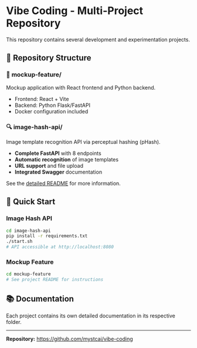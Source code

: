 # Vibe Coding - Multi-Project Repository

This repository contains several development and experimentation projects.

## 📁 Repository Structure

### 🎨 **mockup-feature/**
Mockup application with React frontend and Python backend.
- Frontend: React + Vite
- Backend: Python Flask/FastAPI  
- Docker configuration included

### 🔍 **image-hash-api/**
Image template recognition API via perceptual hashing (pHash).
- **Complete FastAPI** with 8 endpoints
- **Automatic recognition** of image templates
- **URL support** and file upload
- **Integrated Swagger** documentation

See the [detailed README](./image-hash-api/README.md) for more information.

## 🚀 Quick Start

### Image Hash API
```bash
cd image-hash-api
pip install -r requirements.txt
./start.sh
# API accessible at http://localhost:8080
```

### Mockup Feature  
```bash
cd mockup-feature
# See project README for instructions
```

## 📚 Documentation

Each project contains its own detailed documentation in its respective folder.

---

**Repository:** https://github.com/mystcai/vibe-coding 
